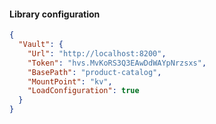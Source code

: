#### Library configuration

```json
{
  "Vault": {
    "Url": "http://localhost:8200",
    "Token": "hvs.MvKoRS3Q3EAwDdWAYpNrzsxs",
    "BasePath": "product-catalog",
    "MountPoint": "kv",
    "LoadConfiguration": true
  }
}
```

### 
